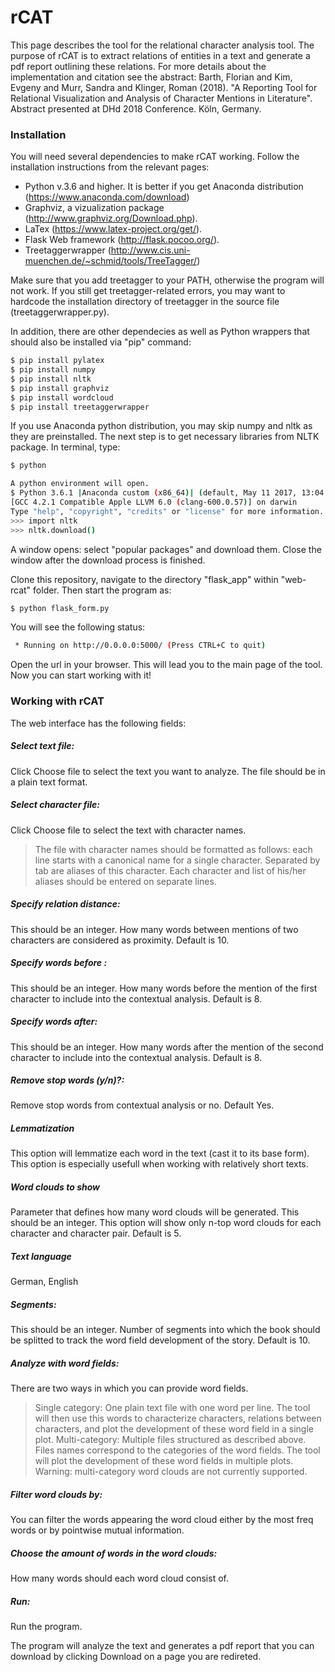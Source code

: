 # rCAT
This page describes the tool for the relational character analysis tool. The purpose of rCAT is to extract relations of entities in a text and generate a pdf report outlining these relations. For more details about the implementation and citation see the abstract: Barth, Florian and Kim, Evgeny and Murr, Sandra and Klinger, Roman (2018). "A Reporting Tool for Relational Visualization and Analysis of Character Mentions in Literature". Abstract presented at DHd 2018 Conference. Köln, Germany.

### Installation
You will need several dependencies to make rCAT working. Follow the installation instructions from the relevant pages: 
 - Python v.3.6 and higher. It is better if you get Anaconda distribution (https://www.anaconda.com/download) 
 - Graphviz, a vizualization package (http://www.graphviz.org/Download.php). 
 - LaTex (https://www.latex-project.org/get/). 
 - Flask Web framework (http://flask.pocoo.org/).
 - Treetaggerwrapper (http://www.cis.uni-muenchen.de/~schmid/tools/TreeTagger/) 

Make sure that you add treetagger to your PATH, otherwise the program will not work. If you still get treetagger-related errors, you may want to hardcode the installation directory of treetagger in the source file (treetaggerwrapper.py). 

In addition, there are other dependecies as well as Python wrappers that should also be installed via "pip" command:
```sh
$ pip install pylatex
$ pip install numpy
$ pip install nltk
$ pip install graphviz
$ pip install wordcloud 
$ pip install treetaggerwrapper
```
If you use Anaconda python distribution, you may skip numpy and nltk as they are preinstalled. 
The next step is to get necessary libraries from NLTK package. In terminal, type:

```sh
$ python
```
```sh
A python environment will open. 
$ Python 3.6.1 |Anaconda custom (x86_64)| (default, May 11 2017, 13:04:09) 
[GCC 4.2.1 Compatible Apple LLVM 6.0 (clang-600.0.57)] on darwin
Type "help", "copyright", "credits" or "license" for more information.
>>> import nltk
>>> nltk.download()
```
A window opens: select "popular packages" and download them. Close the window after the download process is finished.

Clone this repository, navigate to the directory "flask_app" within "web-rcat" folder. Then start the program as: 
```sh
$ python flask_form.py
```
You will see the following status:

```sh
 * Running on http://0.0.0.0:5000/ (Press CTRL+C to quit)
 ```
 Open the url in your browser. This will lead you to the main page of the tool. Now you can start working with it!
 
 ### Working with rCAT
 
 The web interface has the following fields: 

 ##### Select text file: 
 Click Choose file to select the text you want to analyze. The file should be in a plain text format.

 ##### Select character file: 
 Click Choose file to select the text with character names.   

> The file with character names should be formatted as follows: 
> each line starts with a canonical name for a single character. 
> Separated by tab are aliases of this character. 
> Each character and list of his/her aliases should be entered on separate lines.

##### Specify relation distance: 
This should be an integer. How many words between mentions of two characters are considered as proximity. Default is 10.

##### Specify words before : 
This should be an integer. How many words before the mention of the first character to include into the contextual analysis. Default is 8.

##### Specify words after: 
This should be an integer. How many words after the mention of the second character to include into the contextual analysis. Default is 8.

##### Remove stop words (y/n)?: 
Remove stop words from contextual analysis or no. Default Yes. 

##### Lemmatization 
This option will lemmatize each word in the text (cast it to its base form). This option is especially usefull when working with relatively short texts. 

##### Word clouds to show 
Parameter that defines how many word clouds will be generated. This should be an integer. This option will show only n-top word clouds for each character and character pair. Default is 5. 

##### Text language
German, English

##### Segments: 
This should be an integer. Number of segments into which the book should be splitted to track the word field development of the story. Default is 10. 

#####  Analyze with word fields: 
There are two ways in which you can provide word fields.
>Single category: One plain text file with one word per line. The tool will then use this words to characterize characters, relations between characters, and plot the development of these word field in a single plot. 
Multi-category: Multiple files structured as described above. Files names correspond to the categories of the word fields. The tool will plot the development of these word fields in multiple plots. Warning: multi-category word clouds are not currently supported. 

##### Filter word clouds by:
You can filter the words appearing the word cloud either by the most freq words or by pointwise mutual information. 

##### Choose the amount of words in the word clouds: 
How many words should each word cloud consist of.


##### Run: 
Run the program. 

The program will analyze the text and generates a pdf report that you can download by clicking Download on a page you are redireted.
